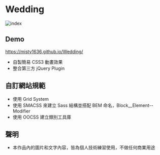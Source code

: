 # Wedding
![index](https://user-images.githubusercontent.com/47848363/58959741-4ada0a80-87d8-11e9-8910-51aeecff3680.png)

## Demo 
https://misty1636.github.io/Wedding/

+ 自製簡易 CSS3 動畫效果
+ 整合第三方 jQuery Plugin 


## 自訂網站規範
+ 使用 Grid System
+ 使用 SMACSS 來建立 Sass 結構並搭配 BEM 命名，Block__Element--Modifier
+ 使用 OOCSS 建立類別工具庫

## 聲明
+ 本作品內的圖片和文字內容，皆為個人技術練習使用，不做任何商業用途
